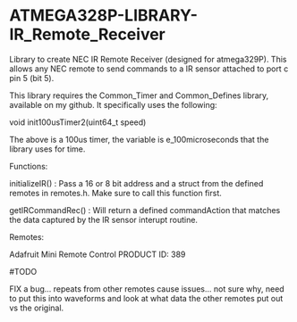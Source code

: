# ATMEGA328P-LIBRARY-IR_Remote_Receiver
Library to create NEC IR Remote Receiver (designed for atmega329P). This allows any NEC remote to send commands to a IR sensor attached to port c pin 5 (bit 5).

This library requires the Common_Timer and Common_Defines library, available on my github. It specifically uses the following:

void init100usTimer2(uint64_t speed)

The above is a 100us timer, the variable is e_100microseconds that the library uses for time.

Functions:

initializeIR() : Pass a 16 or 8 bit address and a struct from the defined remotes in remotes.h. Make sure to call this function first.

getIRCommandRec() : Will return a defined commandAction that matches the data captured by the IR sensor interupt routine. 

Remotes:

Adafruit Mini Remote Control PRODUCT ID: 389

#TODO

FIX a bug... repeats from other remotes cause issues... not sure why, need to put this into waveforms and look at what data the other remotes put out vs the original.

